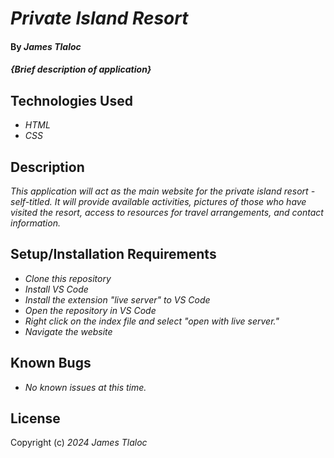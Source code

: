 # _Private Island Resort_

#### By _**James Tlaloc**_

#### _{Brief description of application}_

## Technologies Used

- _HTML_
- _CSS_

## Description

_This application will act as the main website for the private island resort - self-titled. It will provide available activities, pictures of those who have visited the resort, access to resources for travel arrangements, and contact information._

## Setup/Installation Requirements

- _Clone this repository_
- _Install VS Code_
- _Install the extension "live server" to VS Code_
- _Open the repository in VS Code_
- _Right click on the index file and select "open with live server."_
- _Navigate the website_

## Known Bugs

- _No known issues at this time._

## License

Copyright (c) _2024_ _James Tlaloc_
